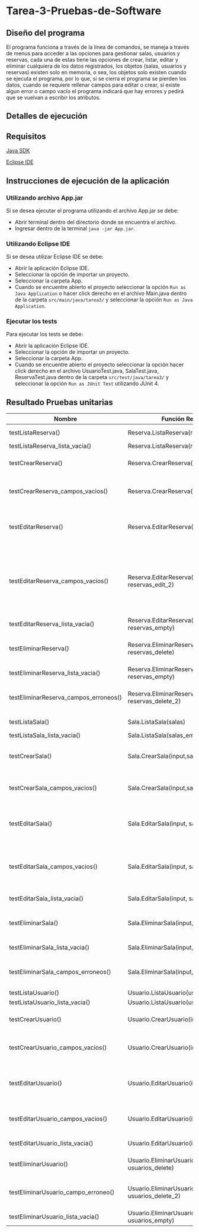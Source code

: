 # Tarea-3-Pruebas-de-Software

## Diseño del programa

El programa funciona a través de la línea de comandos, se maneja a través de menus para acceder a las opciones para gestionar salas, usuarios y reservas, cada una de estas tiene las opciones de crear, listar, editar y eliminar cualquiera de los datos registrados, los objetos (salas, usuarios y reservas) existen solo en memoria, o sea, los objetos solo existen cuando se ejecuta el programa, por lo que, si se cierra el programa se pierden los datos, cuando se requiere rellenar campos para editar o crear, si existe algun error o campo vacío el programa indicará que hay errores y pedirá que se vuelvan a escribir los atributos. 

## Detalles de ejecución

## Requisitos

[Java SDK](https://www.oracle.com/java/technologies/downloads/#jdk22-windows)

[Eclipse IDE](https://www.eclipse.org/downloads/)

## Instrucciones de ejecución de la aplicación

### Utilizando archivo App.jar

Si se desea ejecutar el programa utilizando el archivo App.jar se debe:

* Abrir terminal dentro del directorio donde se encuentra el archivo.
* Ingresar dentro de la terminal `java -jar App.jar`.

### Utilizando Eclipse IDE

Si se desea utilizar Eclipse IDE se debe:

* Abrir la aplicación Eclipse IDE.
* Seleccionar la opción de importar un proyecto.
* Seleccionar la carpeta App.
* Cuando se encuentre abierto el proyecto seleccionar la opción `Run as Java Application` o hacer click derecho en el archivo Main.java dentro de la carpeta `src/main/java/tarea3/` y seleccionar la opción `Run as Java Application`.

### Ejecutar los tests

Para ejecutar los tests se debe:

* Abrir la aplicación Eclipse IDE.
* Seleccionar la opción de importar un proyecto.
* Seleccionar la carpeta App.
* Cuando se encuentre abierto el proyecto seleccionar la opción hacer click derecho en el archivo UsuarioTest.java, SalaTest.java, ReservaTest.java dentro de la carpeta `src/test/java/tarea3/` y seleccionar la opción `Run as JUnit Test` utilizando JUnit 4.

## Resultado Pruebas unitarias
| Nombre | Función Relacionada | Inputs | Resultado Esperado | Resultado |
|---|---|---|---|---|
| testListaReserva() | Reserva.ListaReserva(reservas) | reservas.add("0;0;25-06-2024;Reunion")<br>reservas.add("1;0;25-06-2024;Conferencia") | "Ok" | "Ok" |
| testListaReserva_lista_vacia() | Reserva.ListaReserva(reservas_empty) | reservas_empty = [] | "Ok" | "Ok" |
| testCrearReserva() | Reserva.CrearReserva(input,reservas_create) | Mockito.when(input.nextLine()).thenReturn("0").thenReturn("0")<br>.thenReturn("25-06-2024").thenReturn("Conferencia"); | "Reserva creada exitosamente" | "Reserva creada exitosamente" |
| testCrearReserva_campos_vacios() | Reserva.CrearReserva(input,reservas_create) | Mockito.when(input.nextLine()).thenReturn("")<br>.thenReturn("").thenReturn("")<br>.thenReturn("").thenReturn("0").thenReturn("0")<br>.thenReturn("25-06-2024").thenReturn("Conferencia"); | "Reserva creada exitosamente" | "Reserva creada exitosamente" |
| testEditarReserva() | Reserva.EditarReserva(input, reservas_edit) | reservas_edit.add("0;0;24-06-2023;Reunion");<br>Mockito.when(input.nextLine()).thenReturn("0")<br>.thenReturn("0").thenReturn("24-06-2023")<br>.thenReturn("0").thenReturn("1")<br>.thenReturn("30-10-2023").thenReturn("Reunion del equipo"); | "Reserva editada exitosamente" | "Reserva editada exitosamente" |
| testEditarReserva_campos_vacios() | Reserva.EditarReserva(input, reservas_edit_2) | reservas_edit_2.add("0;0;24-06-2023;Reunion");<br>Mockito.when(input.nextLine())<br>.thenReturn("").thenReturn("")<br>.thenReturn("").thenReturn("0")<br>.thenReturn("0").thenReturn("24-06-2023")<br>.thenReturn("").thenReturn("")<br>.thenReturn("").thenReturn("").thenReturn("0")<br>.thenReturn("1").thenReturn("30-10-2023")<br>.thenReturn("Reunion del equipo"); | "Reserva editada exitosamente" | "Reserva editada exitosamente" |
| testEditarReserva_lista_vacia() | Reserva.EditarReserva(input, reservas_empty) | reservas_empty = [] | "No hay reservas" | "No hay reservas" |
| testEliminarReserva() | Reserva.EliminarReserva(input, reservas_delete) | reservas_delete.add("0;0;24-06-2023;Reunion");<br>reservas_delete.add("1;0;25-06-2024;Conferencia");<br>Mockito.when(input.nextLine()).thenReturn("0")<br>.thenReturn("0").thenReturn("24-06-2023"); | "Reserva eliminada exitosamente" | "Reserva eliminada exitosamente" |
| testEliminarReserva_lista_vacia() | Reserva.EliminarReserva(input, reservas_empty) | reservas_empty = [] | "No hay reservas" | "No hay reservas" |
| testEliminarReserva_campos_erroneos() | Reserva.EliminarReserva(input, reservas_delete_2) | reservas_delete_2.add("0;0;24-06-2023;Reunion");<br>reservas_delete_2.add("1;0;25-06-2024;Conferencia");<br>Mockito.when(input.nextLine()).thenReturn("0")<br>.thenReturn("1").thenReturn("24-06-2023"); | "No hay una reserva con esos datos" | "No hay una reserva con esos datos" |
| testListaSala() | Sala.ListaSala(salas) | salas.add("0;Sala 1;Piso 1");<br>salas.add("1;Sala 2;Piso 1"); | "Ok" | "Ok" |
| testListaSala_lista_vacia() | Sala.ListaSala(salas_empty) | salas_empty = []; | "Ok" | "Ok" |
| testCrearSala() | Sala.CrearSala(input,salas_create) | salas_create = [];<br>Mockito.when(input.nextLine()).thenReturn("Sala 1")<br>.thenReturn("Piso 1"); | "Sala creada con nombre Sala 1 exitosamente" | "Sala creada con nombre Sala 1 exitosamente" |
| testCrearSala_campos_vacios() | Sala.CrearSala(input,salas_create) | salas_create = [];<br>Mockito.when(input.nextLine()).thenReturn("")<br>.thenReturn("").thenReturn("Sala 1")<br>.thenReturn("Piso 1"); | "Sala creada con nombre Sala 1 exitosamente" | "Sala creada con nombre Sala 1 exitosamente" |
| testEditarSala() | Sala.EditarSala(input, salas_edit) | salas_edit.add("0;Sala 1;Piso 1");<br>salas_edit.add("1;Sala 2;Piso 1");<br>Mockito.when(input.nextLine())<br>.thenReturn("0").thenReturn("Sala 3")<br>.thenReturn("Piso 2"); | "Sala con código 0 editada exitosamente" | "Sala con código 0 editada exitosamente" |
| testEditarSala_campos_vacios() | Sala.EditarSala(input, salas_edit_2) | salas_edit_2.add("0;Sala 1;Piso 1");<br>salas_edit_2.add("1;Sala 2;Piso 1");<br>Mockito.when(input.nextLine())<br>.thenReturn("").thenReturn("0")<br>.thenReturn("Sala 3")<br>.thenReturn("Piso 2"); | "Sala con código 0 editada exitosamente" | "Sala con código 0 editada exitosamente" |
| testEditarSala_lista_vacia() | Sala.EditarSala(input, salas_empty) | salas_empty = []; | "No hay salas registradas" | "No hay salas registradas" |
| testEliminarSala() | Sala.EliminarSala(input, salas_delete) | salas_delete.add("0;Sala 1;Piso 1");<br>salas_delete.add("1;Sala 2;Piso 1");<br>Mockito.when(input.nextLine())<br>.thenReturn("0"); | "Sala eliminada exitosamente" | "Sala eliminada exitosamente" |
| testEliminarSala_lista_vacia() | Sala.EliminarSala(input, salas_empty) | salas_empty = []; | "No hay salas registradas" | "No hay salas registradas" |
| testEliminarSala_campos_erroneos() | Sala.EliminarSala(input, salas_delete_2) | salas_delete_2.add("0;Sala 1;Piso 1");<br>salas_delete_2.add("1;Sala 2;Piso 1");<br>Mockito.when(input.nextLine())<br>.thenReturn("").thenReturn("0"); | "No hay una sala con ese código" | "No hay una sala con ese código" |
| testListaUsuario() | Usuario.ListaUsuario(usuarios) | usuarios.add("0;TestUser;TestDepartamento;TestDescripcion"); | "Ok" | "Ok" |
| testListaUsuario_lista_vacia() | Usuario.ListaUsuario(usuarios_empty) | usuarios_empty = []; | "Ok" | "Ok" |
| testCrearUsuario() | Usuario.CrearUsuario(input,usuarios_create) | Mockito.when(input.nextLine())<br>.thenReturn("Test 1").thenReturn("Test 2").<br>thenReturn("Test 3"); | "Usuario Test 1 fue creado exitosamente" | "Usuario Test 1 fue creado exitosamente" |
| testCrearUsuario_campos_vacios() | Usuario.CrearUsuario(input,usuarios_create) | Mockito.when(input.nextLine())<br>.thenReturn("").thenReturn("")<br>.thenReturn("").thenReturn("Test 1")<br>.thenReturn("Test 2").thenReturn("Test 3"); | "Usuario Test 1 fue creado exitosamente" | "Usuario Test 1 fue creado exitosamente" |
| testEditarUsuario() | Usuario.EditarUsuario(input, usuarios_edit) | usuarios_edit.add("0;TestUser;TestDepartamento;TestDescripcion");<br>Mockito.when(input.nextLine()).thenReturn("0")<br>.thenReturn("TestModificado")<br>.thenReturn("DepartamentoModificado")<br>.thenReturn("DescripcionModificada"); | "Usuario 0 editado exitosamente" | "Usuario 0 editado exitosamente" |
| testEditarUsuario_campos_vacios() | Usuario.EditarUsuario(input, usuarios_edit_2) | usuarios_edit_2.add("0;TestUser2;TestDepartamento2;TestDescripcion2");<br>Mockito.when(input.nextLine()).thenReturn("0").thenReturn("")<br>.thenReturn("").thenReturn("").thenReturn("TestModificado")<br>.thenReturn("DepartamentoModificado").thenReturn("DescripcionModificada"); | "Usuario 0 editado exitosamente" | "Usuario 0 editado exitosamente" |
| testEditarUsuario_lista_vacia() | Usuario.EditarUsuario(input, usuarios_empty) | usuarios_empty = []; | "No hay usuarios" | "No hay usuarios" |
| testEliminarUsuario() | Usuario.EliminarUsuario(input, usuarios_delete) | usuarios_delete.add("0;TestUser;TestDepartamento;TestDescripcion");<br>usuarios_delete.add("1;TestUser2;TestDepartamento2;TestDescripcion2");<br>Mockito.when(input.nextLine()).thenReturn("0"); | "Usuario 0 eliminado exitosamente" | "Usuario 0 eliminado exitosamente" |
| testEliminarUsuario_campo_erroneo() | Usuario.EliminarUsuario(input, usuarios_delete_2) | usuarios_delete_2.add("0;TestUser;TestDepartamento;TestDescripcion");<br>usuarios_delete_2.add("1;TestUser2;TestDepartamento2;TestDescripcion2"); | Mockito.when(input.nextLine()).thenReturn("2"); | "No hay un usuario con ese identificador" |
| testEliminarUsuario_lista_vacia() | Usuario.EliminarUsuario(input, usuarios_empty) | usuarios_empty = []; | "No hay usuarios" | "No hay usuarios" |


